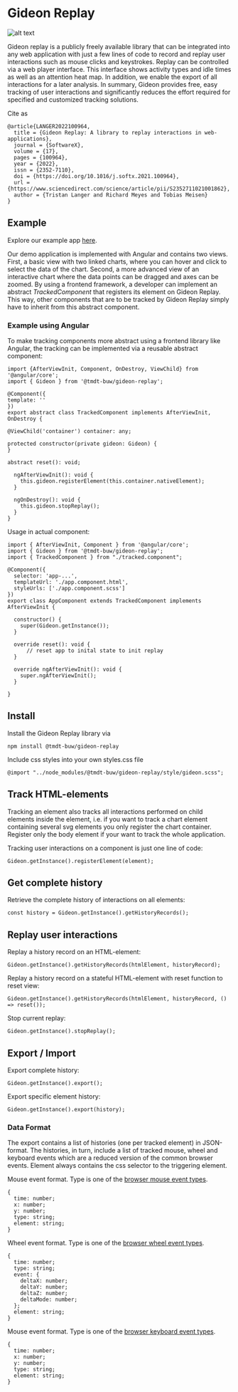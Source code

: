 # Gideon Replay

![alt text](https://github.com/tmdt-buw/gideon-replay/blob/master/img/overview.png)

Gideon replay is a publicly freely available library that can be integrated into any web application with just a few lines of code to record and replay user interactions such as mouse clicks and keystrokes. Replay can be controlled via a web player interface. This interface shows activity types and idle times as well as an attention heat map. In addition, we enable the export of all interactions for a later analysis. In summary, Gideon provides free, easy tracking of user interactions and significantly reduces the effort required for specified and customized tracking solutions.

Cite as

```
@article{LANGER2022100964,
  title = {Gideon Replay: A library to replay interactions in web-applications},
  journal = {SoftwareX},
  volume = {17},
  pages = {100964},
  year = {2022},
  issn = {2352-7110},
  doi = {https://doi.org/10.1016/j.softx.2021.100964},
  url = {https://www.sciencedirect.com/science/article/pii/S2352711021001862},
  author = {Tristan Langer and Richard Meyes and Tobias Meisen}
}
```

## Example

Explore our example app [here](https://tmdt-buw.github.io/gideon-replay/).

Our demo application is implemented with Angular and contains two views. First, a basic view with two linked charts, where you can hover and click to select the data of the chart. Second, a more advanced view of an interactive chart where the data points can be dragged and axes can be zoomed.
By using a frontend framework, a developer can implement an abstract _TrackedComponent_ that registers its element on Gideon Replay. This way, other components that are to be tracked by Gideon Replay simply have to inherit from this abstract component.

### Example using Angular
To make tracking components more abstract using a frontend library like Angular, the tracking can be implemented via a reusable abstract component:
```
import {AfterViewInit, Component, OnDestroy, ViewChild} from '@angular/core';
import { Gideon } from '@tmdt-buw/gideon-replay';

@Component({
template: ''
})
export abstract class TrackedComponent implements AfterViewInit, OnDestroy {

@ViewChild('container') container: any;

protected constructor(private gideon: Gideon) {
}

abstract reset(): void;

  ngAfterViewInit(): void {
    this.gideon.registerElement(this.container.nativeElement);
  }
  
  ngOnDestroy(): void {
    this.gideon.stopReplay();
  }
}
```
Usage in actual component:
```
import { AfterViewInit, Component } from '@angular/core';
import { Gideon } from '@tmdt-buw/gideon-replay';
import { TrackedComponent } from "./tracked.component";

@Component({
  selector: 'app-...',
  templateUrl: './app.component.html',
  styleUrls: ['./app.component.scss']
})
export class AppComponent extends TrackedComponent implements AfterViewInit {
  
  constructor() {
    super(Gideon.getInstance());
  }

  override reset(): void {
      // reset app to inital state to init replay
  }

  override ngAfterViewInit(): void {
    super.ngAfterViewInit();
  }

}
```

## Install

Install the Gideon Replay library via

```npm install @tmdt-buw/gideon-replay```

Include css styles into your own styles.css file

```@import "../node_modules/@tmdt-buw/gideon-replay/style/gideon.scss";```

## Track HTML-elements

Tracking an element also tracks all interactions performed on child elements inside the element,
i.e. if you want to track a chart element containing several svg elements you only register the chart container.
Register only the body element if your want to track the whole application.

Tracking user interactions on a component is just one line of code:

```Gideon.getInstance().registerElement(element);```

## Get complete history

Retrieve the complete history of interactions on all elements:

```const history = Gideon.getInstance().getHistoryRecords();```

## Replay user interactions

Replay a history record on an HTML-element:

```Gideon.getInstance().getHistoryRecords(htmlElement, historyRecord);```

Replay a history record on a stateful HTML-element with reset function to reset view:

```Gideon.getInstance().getHistoryRecords(htmlElement, historyRecord, () => reset());```

Stop current replay:

```Gideon.getInstance().stopReplay();```

## Export / Import

Export complete history:

```Gideon.getInstance().export();```

Export specific element history:

```Gideon.getInstance().export(history);```

### Data Format

The export contains a list of histories (one per tracked element) in JSON-format. The histories, in turn, include a list of tracked mouse, wheel and keyboard events which are a reduced version of the common browser events.
Element always contains the css selector to the triggering element.

Mouse event format. Type is one of the [browser mouse event types](https://www.w3schools.com/jsref/obj_mouseevent.asp).
```
{
  time: number;
  x: number;
  y: number;
  type: string;
  element: string;
}
```

Wheel event format. Type is one of the [browser wheel event types](https://www.w3schools.com/jsref/obj_wheelevent.asp).
```
{
  time: number;
  type: string;
  event: {
    deltaX: number;
    deltaY: number;
    deltaZ: number;
    deltaMode: number;
  };
  element: string;
}
```

Mouse event format. Type is one of the [browser keyboard event types](https://www.w3schools.com/jsref/obj_keyboardevent.asp).
```
{
  time: number;
  x: number;
  y: number;
  type: string;
  element: string;
}
```

